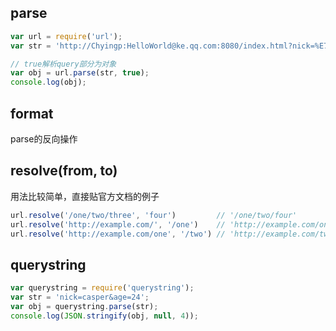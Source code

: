 ## parse

```js
var url = require('url');
var str = 'http://Chyingp:HelloWorld@ke.qq.com:8080/index.html?nick=%E7%A8%8B%E5%BA%8F%E7%8C%BF%E5%B0%8F%E5%8D%A1#part=1';

// true解析query部分为对象
var obj = url.parse(str, true);
console.log(obj);
```
## format 
parse的反向操作

## resolve(from, to)
用法比较简单，直接贴官方文档的例子
```js
url.resolve('/one/two/three', 'four')         // '/one/two/four'
url.resolve('http://example.com/', '/one')    // 'http://example.com/one'
url.resolve('http://example.com/one', '/two') // 'http://example.com/two'
```

## querystring
```js
var querystring = require('querystring');
var str = 'nick=casper&age=24';
var obj = querystring.parse(str);
console.log(JSON.stringify(obj, null, 4));
```